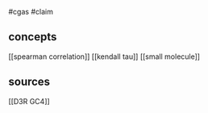 #cgas #claim 

## concepts
[[spearman correlation]]
[[kendall tau]]
[[small molecule]]

## sources
[[D3R GC4]]